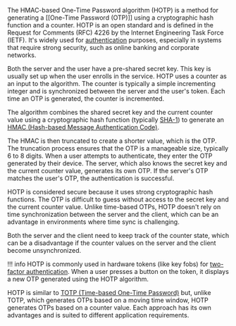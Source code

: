 The HMAC-based One-Time Password algorithm (HOTP) is a method for generating a [[One-Time Password (OTP)]] using a cryptographic hash function and a counter. HOTP is an open standard and is defined in the Request for Comments (RFC) 4226 by the Internet Engineering Task Force (IETF). It's widely used for [authentication](../security/auth.md) purposes, especially in systems that require strong security, such as online banking and corporate networks.

Both the server and the user have a pre-shared secret key. This key is usually set up when the user enrolls in the service. HOTP uses a counter as an input to the algorithm. The counter is typically a simple incrementing integer and is synchronized between the server and the user's token. Each time an OTP is generated, the counter is incremented.

The algorithm combines the shared secret key and the current counter value using a cryptographic hash function (typically [SHA-1](../cryptography/sha1.md)) to generate an [HMAC (Hash-based Message Authentication Code)](../cryptography/hmac.md).

The HMAC is then truncated to create a shorter value, which is the OTP. The truncation process ensures that the OTP is a manageable size, typically 6 to 8 digits. When a user attempts to authenticate, they enter the OTP generated by their device. The server, which also knows the secret key and the current counter value, generates its own OTP. If the server's OTP matches the user's OTP, the authentication is successful.

HOTP is considered secure because it uses strong cryptographic hash functions. The OTP is difficult to guess without access to the secret key and the current counter value. Unlike time-based OTPs, HOTP doesn't rely on time synchronization between the server and the client, which can be an advantage in environments where time sync is challenging.

Both the server and the client need to keep track of the counter state, which can be a disadvantage if the counter values on the server and the client become unsynchronized.

!!! info
    HOTP is commonly used in hardware tokens (like key fobs) for [two-factor authentication](../security/mfa.md). When a user presses a button on the token, it displays a new OTP generated using the HOTP algorithm.

HOTP is similar to [TOTP (Time-based One-Time Password)](../security/totp.md) but, unlike TOTP, which generates OTPs based on a moving time window, HOTP generates OTPs based on a counter value. Each approach has its own advantages and is suited to different application requirements.
